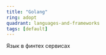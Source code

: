 ```yaml
---
title: "Golang"
ring: adopt
quadrant: languages-and-frameworks
tags: [default]
---
```


Язык в финтех сервисах